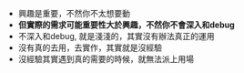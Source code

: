 - 興趣是重要，不然你不太想要動
- **但實際的需求可能重要性大於興趣，不然你不會深入和debug**
- 不深入和debug, 就是淺淺的，其實沒有辦法真正的運用
- 沒有真的去用，去實作，其實就是沒經驗
- 沒經驗其實遇到真的需要的時候，就無法派上用場